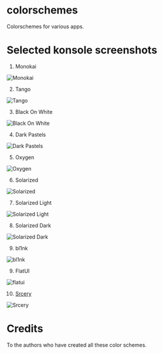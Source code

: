 colorschemes
============

Colorschemes for various apps. 

Selected konsole screenshots
============================

1. Monokai

![Monokai](https://raw.github.com/nareshv/kde-konsole-colorschemes/master/screens/monokai.png)

2. Tango

![Tango](https://raw.github.com/nareshv/kde-konsole-colorschemes/master/screens/tango.png)

3. Black On White

![Black On White](https://raw.github.com/nareshv/kde-konsole-colorschemes/master/screens/black-on-white.png)

4. Dark Pastels

![Dark Pastels](https://raw.github.com/nareshv/kde-konsole-colorschemes/master/screens/dark-pastels.png)

5. Oxygen

![Oxygen](https://raw.github.com/nareshv/kde-konsole-colorschemes/master/screens/oxygen.png)

6. Solarized

![Solarized](https://raw.github.com/nareshv/kde-konsole-colorschemes/master/screens/solarized.png)

7. Solarized Light

![Solarized Light](https://raw.github.com/nareshv/kde-konsole-colorschemes/master/screens/solarized-light.png)

8. Solarized Dark

![Solarized Dark](https://raw.github.com/nareshv/kde-konsole-colorschemes/master/screens/solarized-dark.png)

9. bl1nk

![bl1nk](https://raw.github.com/nareshv/kde-konsole-colorschemes/master/screens/bl1nk.png)

9. FlatUI

![flatui](https://raw.github.com/nareshv/kde-konsole-colorschemes/master/screens/flatui.png)

10. [Srcery](https://github.com/roosta/vim-srcery)

![Srcery](https://raw.github.com/nareshv/kde-konsole-colorschemes/master/screens/srcery.png)


Credits
=======

To the authors who have created all these color schemes. 
